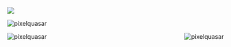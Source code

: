 <img src="assets/github-profile-header.svg">

<p align="left"> <img src="https://komarev.com/ghpvc/?username=pixelquasar&label=Profile%20views&color=0e75b6&style=flat" alt="pixelquasar" /> </p>


<p><img align="left" src="http://cepbep.ddns.net:3500/langs" alt="pixelquasar" /></p>

<p> <img align="right" src="http://cepbep.ddns.net:3500/wakatime" alt="pixelquasar" /></p>
